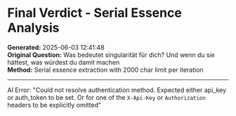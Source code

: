 # Final Verdict - Serial Essence Analysis

**Generated:** 2025-06-03 12:41:48  
**Original Question:** Was bedeutet singularität für dich? Und wenn du sie hättest, was würdest du damit machen  
**Method:** Serial essence extraction with 2000 char limit per iteration  

---

AI Error: "Could not resolve authentication method. Expected either api_key or auth_token to be set. Or for one of the `X-Api-Key` or `Authorization` headers to be explicitly omitted"